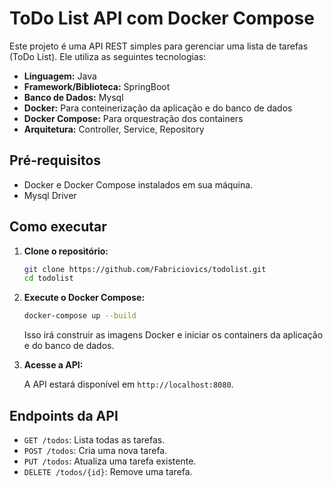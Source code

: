 # ToDo List API com Docker Compose

Este projeto é uma API REST simples para gerenciar uma lista de tarefas (ToDo List). Ele utiliza as seguintes tecnologias:

* **Linguagem:** Java
* **Framework/Biblioteca:** SpringBoot
* **Banco de Dados:** Mysql
* **Docker:** Para conteinerização da aplicação e do banco de dados
* **Docker Compose:** Para orquestração dos containers
* **Arquitetura:** Controller, Service, Repository

## Pré-requisitos

* Docker e Docker Compose instalados em sua máquina.
* Mysql Driver

## Como executar

1.  **Clone o repositório:**

    ```bash
    git clone https://github.com/Fabriciovics/todolist.git
    cd todolist
    ```

2.  **Execute o Docker Compose:**

    ```bash
    docker-compose up --build
    ```

    Isso irá construir as imagens Docker e iniciar os containers da aplicação e do banco de dados.

3.  **Acesse a API:**

    A API estará disponível em `http://localhost:8080`.

## Endpoints da API

* `GET /todos`: Lista todas as tarefas.
* `POST /todos`: Cria uma nova tarefa.
* `PUT /todos`: Atualiza uma tarefa existente.
* `DELETE /todos/{id}`: Remove uma tarefa.


